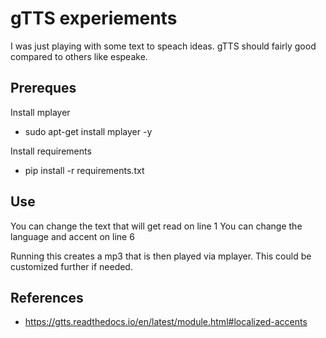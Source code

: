 # gTTS experiements

I was just playing with some text to speach ideas.  gTTS should fairly good compared to others like espeake.


## Prereques

Install mplayer
- sudo apt-get install mplayer -y

Install requirements
- pip install -r requirements.txt

## Use

You can change the text that will get read on line 1
You can change the language and accent on line 6

Running this creates a mp3 that is then played via mplayer.  This could be customized further if needed.

## References
- https://gtts.readthedocs.io/en/latest/module.html#localized-accents
